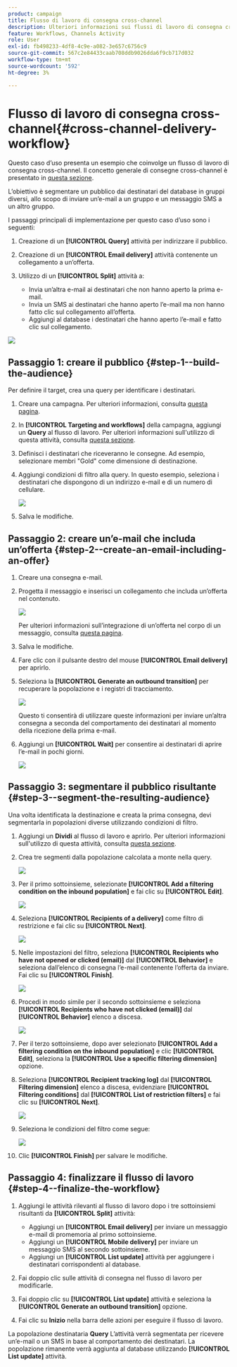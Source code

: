 ```yaml
---
product: campaign
title: Flusso di lavoro di consegna cross-channel
description: Ulteriori informazioni sui flussi di lavoro di consegna cross-channel
feature: Workflows, Channels Activity
role: User
exl-id: fb498233-4df8-4c9e-a082-3e657c6756c9
source-git-commit: 567c2e84433caab708ddb9026dda6f9cb717d032
workflow-type: tm+mt
source-wordcount: '592'
ht-degree: 3%

---
```


# Flusso di lavoro di consegna cross-channel{#cross-channel-delivery-workflow}

Questo caso d’uso presenta un esempio che coinvolge un flusso di lavoro di consegna cross-channel. Il concetto generale di consegne cross-channel è presentato in [questa sezione](cross-channel-deliveries.md).

L’obiettivo è segmentare un pubblico dai destinatari del database in gruppi diversi, allo scopo di inviare un’e-mail a un gruppo e un messaggio SMS a un altro gruppo.

I passaggi principali di implementazione per questo caso d’uso sono i seguenti:

1. Creazione di un **[!UICONTROL Query]** attività per indirizzare il pubblico.
1. Creazione di un **[!UICONTROL Email delivery]** attività contenente un collegamento a un’offerta.
1. Utilizzo di un **[!UICONTROL Split]** attività a:

   * Invia un’altra e-mail ai destinatari che non hanno aperto la prima e-mail.
   * Invia un SMS ai destinatari che hanno aperto l’e-mail ma non hanno fatto clic sul collegamento all’offerta.
   * Aggiungi al database i destinatari che hanno aperto l’e-mail e fatto clic sul collegamento.

![](assets/wkf_cross-channel_7.png)

## Passaggio 1: creare il pubblico {#step-1--build-the-audience}

Per definire il target, crea una query per identificare i destinatari.

1. Creare una campagna. Per ulteriori informazioni, consulta [questa pagina](../campaigns/marketing-campaign-create.md).
1. In **[!UICONTROL Targeting and workflows]** della campagna, aggiungi un **Query** al flusso di lavoro. Per ulteriori informazioni sull&#39;utilizzo di questa attività, consulta [questa sezione](query.md).
1. Definisci i destinatari che riceveranno le consegne. Ad esempio, selezionare membri &quot;Gold&quot; come dimensione di destinazione.
1. Aggiungi condizioni di filtro alla query. In questo esempio, seleziona i destinatari che dispongono di un indirizzo e-mail e di un numero di cellulare.

   ![](assets/wkf_cross-channel_3.png)

1. Salva le modifiche.

## Passaggio 2: creare un’e-mail che includa un’offerta {#step-2--create-an-email-including-an-offer}

1. Creare una consegna e-mail.
1. Progetta il messaggio e inserisci un collegamento che includa un’offerta nel contenuto.

   ![](assets/wkf_cross-channel_1.png)

   Per ulteriori informazioni sull’integrazione di un’offerta nel corpo di un messaggio, consulta [questa pagina](../../v8/send/email.md).

1. Salva le modifiche.
1. Fare clic con il pulsante destro del mouse **[!UICONTROL Email delivery]** per aprirlo.
1. Seleziona la **[!UICONTROL Generate an outbound transition]** per recuperare la popolazione e i registri di tracciamento.

   ![](assets/wkf_cross-channel_2.png)

   Questo ti consentirà di utilizzare queste informazioni per inviare un’altra consegna a seconda del comportamento dei destinatari al momento della ricezione della prima e-mail.

1. Aggiungi un **[!UICONTROL Wait]** per consentire ai destinatari di aprire l’e-mail in pochi giorni.

   ![](assets/wkf_cross-channel_4.png)

## Passaggio 3: segmentare il pubblico risultante {#step-3--segment-the-resulting-audience}

Una volta identificata la destinazione e creata la prima consegna, devi segmentarla in popolazioni diverse utilizzando condizioni di filtro.

1. Aggiungi un **Dividi** al flusso di lavoro e aprirlo. Per ulteriori informazioni sull&#39;utilizzo di questa attività, consulta [questa sezione](split.md).
1. Crea tre segmenti dalla popolazione calcolata a monte nella query.

   ![](assets/wkf_cross-channel_6.png)

1. Per il primo sottoinsieme, selezionate **[!UICONTROL Add a filtering condition on the inbound population]** e fai clic su **[!UICONTROL Edit]**.

   ![](assets/wkf_cross-channel_8.png)

1. Seleziona **[!UICONTROL Recipients of a delivery]** come filtro di restrizione e fai clic su **[!UICONTROL Next]**.

   ![](assets/wkf_cross-channel_9.png)

1. Nelle impostazioni del filtro, seleziona **[!UICONTROL Recipients who have not opened or clicked (email)]** dal **[!UICONTROL Behavior]** e seleziona dall’elenco di consegna l’e-mail contenente l’offerta da inviare. Fai clic su **[!UICONTROL Finish]**.

   ![](assets/wkf_cross-channel_10.png)

1. Procedi in modo simile per il secondo sottoinsieme e seleziona **[!UICONTROL Recipients who have not clicked (email)]** dal **[!UICONTROL Behavior]** elenco a discesa.

   ![](assets/wkf_cross-channel_11.png)

1. Per il terzo sottoinsieme, dopo aver selezionato **[!UICONTROL Add a filtering condition on the inbound population]** e clic **[!UICONTROL Edit]**, seleziona la **[!UICONTROL Use a specific filtering dimension]** opzione.
1. Seleziona **[!UICONTROL Recipient tracking log]** dal **[!UICONTROL Filtering dimension]** elenco a discesa, evidenziare **[!UICONTROL Filtering conditions]** dal **[!UICONTROL List of restriction filters]** e fai clic su **[!UICONTROL Next]**.

   ![](assets/wkf_cross-channel_12.png)

1. Seleziona le condizioni del filtro come segue:

   ![](assets/wkf_cross-channel_13.png)

1. Clic **[!UICONTROL Finish]** per salvare le modifiche.

## Passaggio 4: finalizzare il flusso di lavoro {#step-4--finalize-the-workflow}

1. Aggiungi le attività rilevanti al flusso di lavoro dopo i tre sottoinsiemi risultanti da **[!UICONTROL Split]** attività:

   * Aggiungi un **[!UICONTROL Email delivery]** per inviare un messaggio e-mail di promemoria al primo sottoinsieme.
   * Aggiungi un **[!UICONTROL Mobile delivery]** per inviare un messaggio SMS al secondo sottoinsieme.
   * Aggiungi un **[!UICONTROL List update]** attività per aggiungere i destinatari corrispondenti al database.

1. Fai doppio clic sulle attività di consegna nel flusso di lavoro per modificarle.
1. Fai doppio clic su **[!UICONTROL List update]** attività e seleziona la **[!UICONTROL Generate an outbound transition]** opzione.
1. Fai clic su **Inizio** nella barra delle azioni per eseguire il flusso di lavoro.

La popolazione destinataria **Query** L’attività verrà segmentata per ricevere un’e-mail o un SMS in base al comportamento dei destinatari. La popolazione rimanente verrà aggiunta al database utilizzando **[!UICONTROL List update]** attività.
